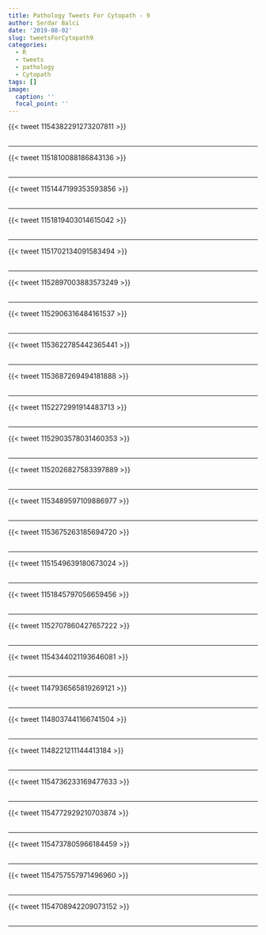 ```yaml
---
title: Pathology Tweets For Cytopath - 9
author: Serdar Balci
date: '2019-08-02'
slug: tweetsForCytopath9
categories:
  - R
  - tweets
  - pathology
  - Cytopath
tags: []
image:
  caption: ''
  focal_point: ''
---
```



{{< tweet 1154382291273207811 >}}
<br>
<br>
<hr>
{{< tweet 1151810088186843136 >}}
<br>
<br>
<hr>
{{< tweet 1151447199353593856 >}}
<br>
<br>
<hr>
{{< tweet 1151819403014615042 >}}
<br>
<br>
<hr>
{{< tweet 1151702134091583494 >}}
<br>
<br>
<hr>
{{< tweet 1152897003883573249 >}}
<br>
<br>
<hr>
{{< tweet 1152906316484161537 >}}
<br>
<br>
<hr>
{{< tweet 1153622785442365441 >}}
<br>
<br>
<hr>
{{< tweet 1153687269494181888 >}}
<br>
<br>
<hr>
{{< tweet 1152272991914483713 >}}
<br>
<br>
<hr>
{{< tweet 1152903578031460353 >}}
<br>
<br>
<hr>
{{< tweet 1152026827583397889 >}}
<br>
<br>
<hr>
{{< tweet 1153489597109886977 >}}
<br>
<br>
<hr>
{{< tweet 1153675263185694720 >}}
<br>
<br>
<hr>
{{< tweet 1151549639180673024 >}}
<br>
<br>
<hr>
{{< tweet 1151845797056659456 >}}
<br>
<br>
<hr>
{{< tweet 1152707860427657222 >}}
<br>
<br>
<hr>
{{< tweet 1154344021193646081 >}}
<br>
<br>
<hr>
{{< tweet 1147936565819269121 >}}
<br>
<br>
<hr>
{{< tweet 1148037441166741504 >}}
<br>
<br>
<hr>
{{< tweet 1148221211144413184 >}}
<br>
<br>
<hr>
{{< tweet 1154736233169477633 >}}
<br>
<br>
<hr>
{{< tweet 1154772929210703874 >}}
<br>
<br>
<hr>
{{< tweet 1154737805966184459 >}}
<br>
<br>
<hr>
{{< tweet 1154757557971496960 >}}
<br>
<br>
<hr>
{{< tweet 1154708942209073152 >}}
<br>
<br>
<hr>
